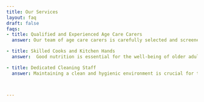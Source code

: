 ```yaml
---
title: Our Services
layout: faq
draft: false
faqs:
- title: Qualified and Experienced Age Care Carers
  answer: Our team of age care carers is carefully selected and screened to ensure they possess the necessary qualifications, skills, and experience to provide compassionate care to the elderly. Whether your centre requires personal care attendants, medication administrators, or companionship providers, we have the right professionals to meet your specific requirements.

- title: Skilled Cooks and Kitchen Hands
  answer:  Good nutrition is essential for the well-being of older adults, and our skilled cooks and kitchen hands are here to ensure that your residents receive delicious and nutritious meals. Our culinary experts are experienced in creating menus that cater to different dietary needs and restrictions, and they work diligently to deliver meals that are both appetizing and wholesome.

- title: Dedicated Cleaning Staff
  answer: Maintaining a clean and hygienic environment is crucial for the health and safety of your residents. Our dedicated cleaning staff are trained to follow industry best practices, using the most effective techniques and products to keep your age care centre spotless. From common areas to resident rooms, we prioritize cleanliness to create a comfortable and safe living space.



---
```

